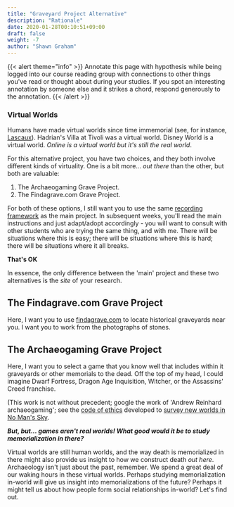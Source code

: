 ```yaml
---
title: "Graveyard Project Alternative"
description: "Rationale"
date: 2020-01-28T00:10:51+09:00
draft: false
weight: -7
author: "Shawn Graham"
---
```

{{< alert theme="info" >}}
Annotate this page with hypothesis while being logged into our course reading group with connections to other things you've read or thought about during your studies. If you spot an interesting annotation by someone else and it strikes a chord, respond generously to the annotation.
{{< /alert >}}

### Virtual Worlds

Humans have made virtual worlds since time immemorial (see, for instance, [Lascaux](https://archeologie.culture.fr/lascaux/en)). Hadrian's Villa at Tivoli was a virtual world. Disney World is a virtual world. _Online is a virtual world but it's still the real world_.

For this alternative project, you have two choices, and they both involve different kinds of virtuality. One is a bit more... _out there_ than the other, but both are valuable:

1. The Archaeogaming Grave Project.
2. The Findagrave.com Grave Project.

For both of these options, I still want you to use the same [recording framework](/week/2/kobotoolbox) as the main project. In subsequent weeks, you'll read the main instructions and just adapt/adopt accordingly - you will want to consult with other students who are trying the same thing, and with me. There will be situations where this is easy; there will be situations where this is hard; there will be situations where it all breaks.

**That's OK**

In essence, the only difference between the 'main' project and these two alternatives is the _site_ of your research.

## The Findagrave.com Grave Project

Here, I want you to use [findagrave.com](https://findagrave.com) to locate historical graveyards near you. I want you to work from the photographs of stones.

## The Archaeogaming Grave Project

Here, I want you to select a game that you know well that includes within it graveyards or other memorials to the dead. Off the top of my head, I could imagine Dwarf Fortress, Dragon Age Inquisition, Witcher, or the Assassins' Creed franchise.

(This work is not without precedent; google the work of 'Andrew Reinhard archaeogaming'; see the [code of ethics](https://archaeogaming.com/2016/07/15/no-mans-sky-archaeological-survey-code-of-ethics/) developed to [survey new worlds in No Man's Sky](https://archaeologydataservice.ac.uk/blog/2019/09/no-mans-sky/).

**_But, but... games aren't real worlds! What good would it be to study memorialization in there?_**

Virtual worlds are still human worlds, and the way death is memorialized in there might also provide us insight to how we construct death _out here_. Archaeology isn't just about the past, remember. We spend a great deal of our waking hours in these virtual worlds. Perhaps studying memorialization in-world will give us insight into memorializations of the future? Perhaps it might tell us about how people form social relationships in-world? Let's find out.

